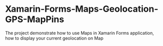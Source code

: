 # Xamarin-Forms-Maps-Geolocation-GPS-MapPins
The project demonstrate how to use Maps in Xamarin Forms application, how to display your current geolocation on Map
